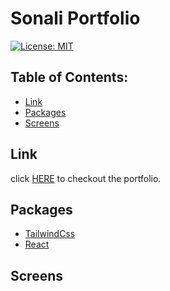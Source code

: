 # Sonali Portfolio

[![License: MIT](https://img.shields.io/badge/License-MIT-yellow.svg)](https://opensource.org/licenses/MIT)

## Table of Contents:

* [Link](#link)
* [Packages](#packages)
* [Screens](#screens)

## Link

click [HERE](https://sonali-pandey.github.io/sonali-portfolio/) to checkout the portfolio.

## Packages
- [TailwindCss](https://tailwindcss.com/)
- [React](https://reactjs.org/)

## Screens



